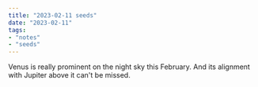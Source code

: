 ```yaml
---
title: "2023-02-11 seeds"
date: "2023-02-11"
tags:
- "notes"
- "seeds"
---
```


Venus is really prominent on the night sky this February. And its alignment with Jupiter above it can't be missed.